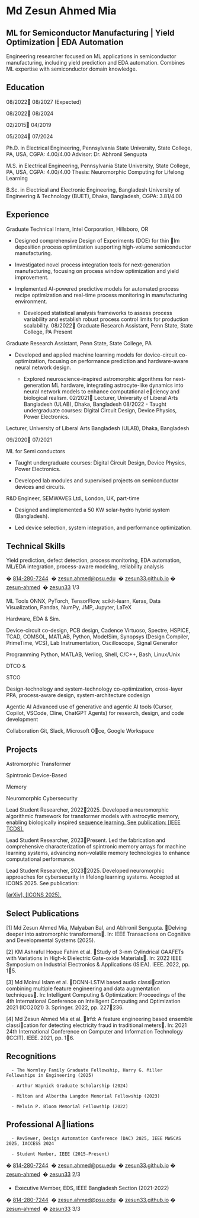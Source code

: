# Md Zesun Ahmed Mia

## ML for Semiconductor Manufacturing | Yield Optimization | EDA Automation

Engineering researcher focused on ML applications in semiconductor manufacturing, including yield
prediction and EDA automation. Combines ML expertise with semiconductor domain knowledge.

## Education



08/2022
08/2027
(Expected)


08/2022
08/2024


02/2015
04/2019


05/2024
07/2024



Ph.D. in Electrical Engineering, Pennsylvania State University, State College,
PA, USA, CGPA: 4.00/4.00
Advisor: Dr. Abhronil Sengupta


M.S. in Electrical Engineering, Pennsylvania State University, State College, PA,
USA, CGPA: 4.00/4.00
Thesis: Neuromorphic Computing for Lifelong Learning


B.Sc. in Electrical and Electronic Engineering, Bangladesh University of Engineering & Technology (BUET), Dhaka, Bangladesh, CGPA: 3.81/4.00

## Experience


Graduate Technical Intern, Intel Corporation, Hillsboro, OR

- Designed comprehensive Design of Experiments (DOE) for thin lm deposition process
optimization supporting high-volume semiconductor manufacturing.

- Investigated novel process integration tools for next-generation manufacturing, focusing
on process window optimization and yield improvement.

- Implemented AI-powered predictive models for automated process recipe optimization
and real-time process monitoring in manufacturing environment.




     - Developed statistical analysis frameworks to assess process variability and establish robust
process control limits for production scalability.
08/2022 Graduate Research Assistant, Penn State, State College, PA
Present  


Graduate Research Assistant, Penn State, State College, PA




- Developed and applied machine learning models for device-circuit co-optimization, focusing on performance prediction and hardware-aware neural network design.




     - Explored neuroscience-inspired astromorphic algorithms for next-generation ML hardware, integrating astrocyte-like dynamics into neural network models to enhance computational eciency and biological realism.
02/2021 Lecturer, University of Liberal Arts Bangladesh (ULAB), Dhaka, Bangladesh
08/2022 - Taught undergraduate courses: Digital Circuit Design, Device Physics, Power Electronics.



Lecturer, University of Liberal Arts Bangladesh (ULAB), Dhaka, Bangladesh



09/2020
07/2021


ML for Semi
conductors




- Taught undergraduate courses: Digital Circuit Design, Device Physics, Power Electronics.

- Developed lab modules and supervised projects on semiconductor devices and circuits.


R&D Engineer, SEMWAVES Ltd., London, UK, part-time

- Designed and implemented a 50 KW solar-hydro hybrid system (Bangladesh).

- Led device selection, system integration, and performance optimization.

## Technical Skills


Yield prediction, defect detection, process monitoring, EDA automation, ML/EDA
integration, process-aware modeling, reliability analysis



� [814-280-7244](tel:8142807244)  � [zesun.ahmed@psu.edu](mailto:zesun.ahmed@psu.edu)  � [zesun33.github.io](https://zesun33.github.io)
� [zesun-ahmed](https://www.linkedin.com/in/zesun-ahmed)  � [zesun33](https://github.com/zesun33) 1/3


ML Tools ONNX, PyTorch, TensorFlow, scikit-learn, Keras, Data Visualization, Pandas,
NumPy, JMP, Jupyter, LaTeX



Hardware,
EDA & Sim.



Device-circuit co-design, PCB design, Cadence Virtuoso, Spectre, HSPICE, TCAD,
COMSOL, MATLAB, Python, ModelSim, Synopsys (Design Compiler, PrimeTime,
VCS), Lab Instrumentation, Oscilloscope, Signal Generator



Programming Python, MATLAB, Verilog, Shell, C/C++, Bash, Linux/Unix



DTCO &

STCO



Design-technology and system-technology co-optimization, cross-layer PPA,
process-aware design, system-architecture codesign



Agentic AI Advanced use of generative and agentic AI tools (Cursor, Copilot, VSCode, Cline,
ChatGPT Agents) for research, design, and code development


Collaboration Git, Slack, Microsoft Oce, Google Workspace

## Projects



Astromorphic
Transformer


Spintronic
Device-Based

Memory


Neuromorphic
Cybersecurity



Lead Student Researcher, 20222025. Developed a neuromorphic algorithmic framework for transformer models with astrocytic memory, enabling biologically inspired
[sequence learning. See publication: [IEEE TCDS].](https://ieeexplore.ieee.org/document/10976578/)


Lead Student Researcher, 2023Present. Led the fabrication and comprehensive
characterization of spintronic memory arrays for machine learning systems, advancing non-volatile memory technologies to enhance computational performance.


Lead Student Researcher, 20232025. Developed neuromorphic approaches for cybersecurity in lifelong learning systems. Accepted at ICONS 2025. See publication:

[[arXiv], [ICONS 2025].](https://arxiv.org/abs/2508.04610)

## Select Publications




[1] Md Zesun Ahmed Mia, Malyaban Bal, and Abhronil Sengupta. Delving deeper into astromorphic transformers.
In: IEEE Transactions on Cognitive and Developmental Systems (2025).


[2] KM Ashraful Hoque Fahim et al. Study of 3-nm Cylindrical GAAFETs with Variations in High-k Dielectric
Gate-oxide Materials. In: 2022 IEEE Symposium on Industrial Electronics & Applications (ISIEA). IEEE. 2022,
pp. 15.


[3] Md Moinul Islam et al. DCNN-LSTM based audio classication combining multiple feature engineering and
data augmentation techniques. In: Intelligent Computing & Optimization: Proceedings of the 4th International
Conference on Intelligent Computing and Optimization 2021 (ICO2021) 3. Springer. 2022, pp. 227236.


[4] Md Zesun Ahmed Mia et al. Irfd: A feature engineering based ensemble classication for detecting electricity
fraud in traditional meters. In: 2021 24th International Conference on Computer and Information Technology
(ICCIT). IEEE. 2021, pp. 16.

## Recognitions


      - The Wormley Family Graduate Fellowship, Harry G. Miller Fellowships in Engineering (2025)

      - Arthur Waynick Graduate Scholarship (2024)

      - Milton and Albertha Langdon Memorial Fellowship (2023)

      - Melvin P. Bloom Memorial Fellowship (2022)

## Professional Aliations


      - Reviewer, Design Automation Conference (DAC) 2025, IEEE MWSCAS 2025, IACCESS 2024

      - Student Member, IEEE (2015-Present)


� [814-280-7244](tel:8142807244)  � [zesun.ahmed@psu.edu](mailto:zesun.ahmed@psu.edu)  � [zesun33.github.io](https://zesun33.github.io)
� [zesun-ahmed](https://www.linkedin.com/in/zesun-ahmed)  � [zesun33](https://github.com/zesun33) 2/3


 - Executive Member, EDS, IEEE Bangladesh Section (2021-2022)


� [814-280-7244](tel:8142807244)  � [zesun.ahmed@psu.edu](mailto:zesun.ahmed@psu.edu)  � [zesun33.github.io](https://zesun33.github.io)
� [zesun-ahmed](https://www.linkedin.com/in/zesun-ahmed)  � [zesun33](https://github.com/zesun33) 3/3


